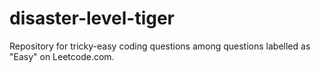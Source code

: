# disaster-level-tiger
Repository for tricky-easy coding questions among questions labelled as "Easy" on Leetcode.com. 
